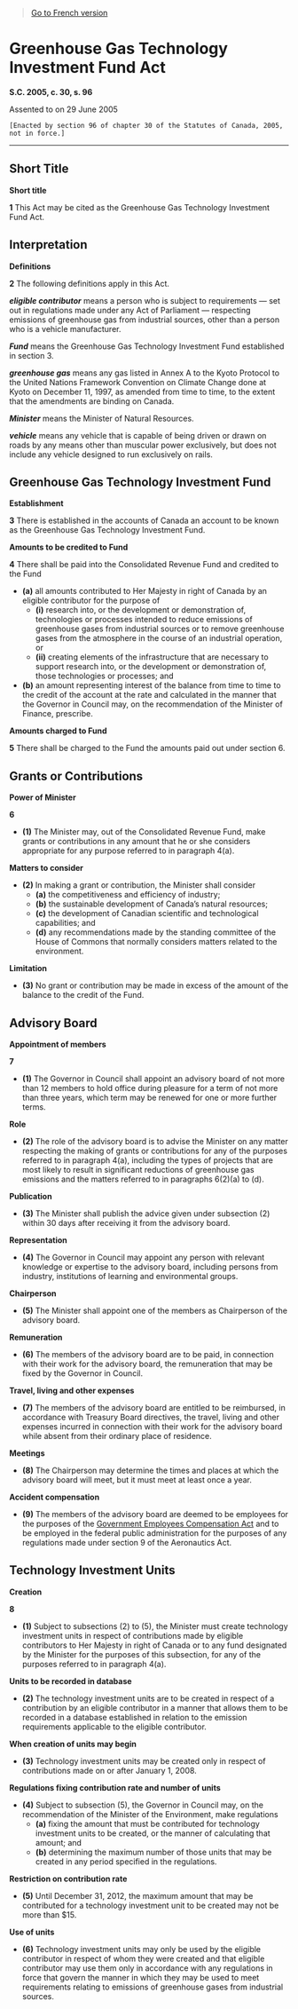 > [Go to French version](/fr/Lois/Lois%20du%20Canada/2005/ch.%2030,%20s.%2096.md)

# Greenhouse Gas Technology Investment Fund Act

**S.C. 2005, c. 30, s. 96**


Assented to on 29 June 2005

```
[Enacted by section 96 of chapter 30 of the Statutes of Canada, 2005, not in force.]
```
----------










## Short Title



**Short title**

**1** This Act may be cited as the Greenhouse Gas Technology Investment Fund Act.




## Interpretation



**Definitions**

**2** The following definitions apply in this Act.

***eligible contributor*** means a person who is subject to requirements — set out in regulations made under any Act of Parliament — respecting emissions of greenhouse gas from industrial sources, other than a person who is a vehicle manufacturer.

***Fund*** means the Greenhouse Gas Technology Investment Fund established in section 3.

***greenhouse gas*** means any gas listed in Annex A to the Kyoto Protocol to the United Nations Framework Convention on Climate Change done at Kyoto on December 11, 1997, as amended from time to time, to the extent that the amendments are binding on Canada.

***Minister*** means the Minister of Natural Resources.

***vehicle*** means any vehicle that is capable of being driven or drawn on roads by any means other than muscular power exclusively, but does not include any vehicle designed to run exclusively on rails.




## Greenhouse Gas Technology Investment Fund



**Establishment**

**3** There is established in the accounts of Canada an account to be known as the Greenhouse Gas Technology Investment Fund.




**Amounts to be credited to Fund**

**4** There shall be paid into the Consolidated Revenue Fund and credited to the Fund
- **(a)** all amounts contributed to Her Majesty in right of Canada by an eligible contributor for the purpose of
	- **(i)** research into, or the development or demonstration of, technologies or processes intended to reduce emissions of greenhouse gases from industrial sources or to remove greenhouse gases from the atmosphere in the course of an industrial operation, or
	- **(ii)** creating elements of the infrastructure that are necessary to support research into, or the development or demonstration of, those technologies or processes; and
- **(b)** an amount representing interest of the balance from time to time to the credit of the account at the rate and calculated in the manner that the Governor in Council may, on the recommendation of the Minister of Finance, prescribe.




**Amounts charged to Fund**

**5** There shall be charged to the Fund the amounts paid out under section 6.




## Grants or Contributions



**Power of Minister**

**6** 

- **(1)** The Minister may, out of the Consolidated Revenue Fund, make grants or contributions in any amount that he or she considers appropriate for any purpose referred to in paragraph 4(a).

**Matters to consider**

- **(2)** In making a grant or contribution, the Minister shall consider
	- **(a)** the competitiveness and efficiency of industry;
	- **(b)** the sustainable development of Canada’s natural resources;
	- **(c)** the development of Canadian scientific and technological capabilities; and
	- **(d)** any recommendations made by the standing committee of the House of Commons that normally considers matters related to the environment.

**Limitation**

- **(3)** No grant or contribution may be made in excess of the amount of the balance to the credit of the Fund.




## Advisory Board



**Appointment of members**

**7** 

- **(1)** The Governor in Council shall appoint an advisory board of not more than 12 members to hold office during pleasure for a term of not more than three years, which term may be renewed for one or more further terms.

**Role**

- **(2)** The role of the advisory board is to advise the Minister on any matter respecting the making of grants or contributions for any of the purposes referred to in paragraph 4(a), including the types of projects that are most likely to result in significant reductions of greenhouse gas emissions and the matters referred to in paragraphs 6(2)(a) to (d).

**Publication**

- **(3)** The Minister shall publish the advice given under subsection (2) within 30 days after receiving it from the advisory board.

**Representation**

- **(4)** The Governor in Council may appoint any person with relevant knowledge or expertise to the advisory board, including persons from industry, institutions of learning and environmental groups.

**Chairperson**

- **(5)** The Minister shall appoint one of the members as Chairperson of the advisory board.

**Remuneration**

- **(6)** The members of the advisory board are to be paid, in connection with their work for the advisory board, the remuneration that may be fixed by the Governor in Council.

**Travel, living and other expenses**

- **(7)** The members of the advisory board are entitled to be reimbursed, in accordance with Treasury Board directives, the travel, living and other expenses incurred in connection with their work for the advisory board while absent from their ordinary place of residence.

**Meetings**

- **(8)** The Chairperson may determine the times and places at which the advisory board will meet, but it must meet at least once a year.

**Accident compensation**

- **(9)** The members of the advisory board are deemed to be employees for the purposes of the [Government Employees Compensation Act](/en/Acts/Revised%20Statutes%20of%20Canada/G/G-5.md) and to be employed in the federal public administration for the purposes of any regulations made under section 9 of the Aeronautics Act.




## Technology Investment Units



**Creation**

**8** 

- **(1)** Subject to subsections (2) to (5), the Minister must create technology investment units in respect of contributions made by eligible contributors to Her Majesty in right of Canada or to any fund designated by the Minister for the purposes of this subsection, for any of the purposes referred to in paragraph 4(a).

**Units to be recorded in database**

- **(2)** The technology investment units are to be created in respect of a contribution by an eligible contributor in a manner that allows them to be recorded in a database established in relation to the emission requirements applicable to the eligible contributor.

**When creation of units may begin**

- **(3)** Technology investment units may be created only in respect of contributions made on or after January 1, 2008.

**Regulations fixing contribution rate and number of units**

- **(4)** Subject to subsection (5), the Governor in Council may, on the recommendation of the Minister of the Environment, make regulations
	- **(a)** fixing the amount that must be contributed for technology investment units to be created, or the manner of calculating that amount; and
	- **(b)** determining the maximum number of those units that may be created in any period specified in the regulations.

**Restriction on contribution rate**

- **(5)** Until December 31, 2012, the maximum amount that may be contributed for a technology investment unit to be created may not be more than $15.

**Use of units**

- **(6)** Technology investment units may only be used by the eligible contributor in respect of whom they were created and that eligible contributor may use them only in accordance with any regulations in force that govern the manner in which they may be used to meet requirements relating to emissions of greenhouse gases from industrial sources.


